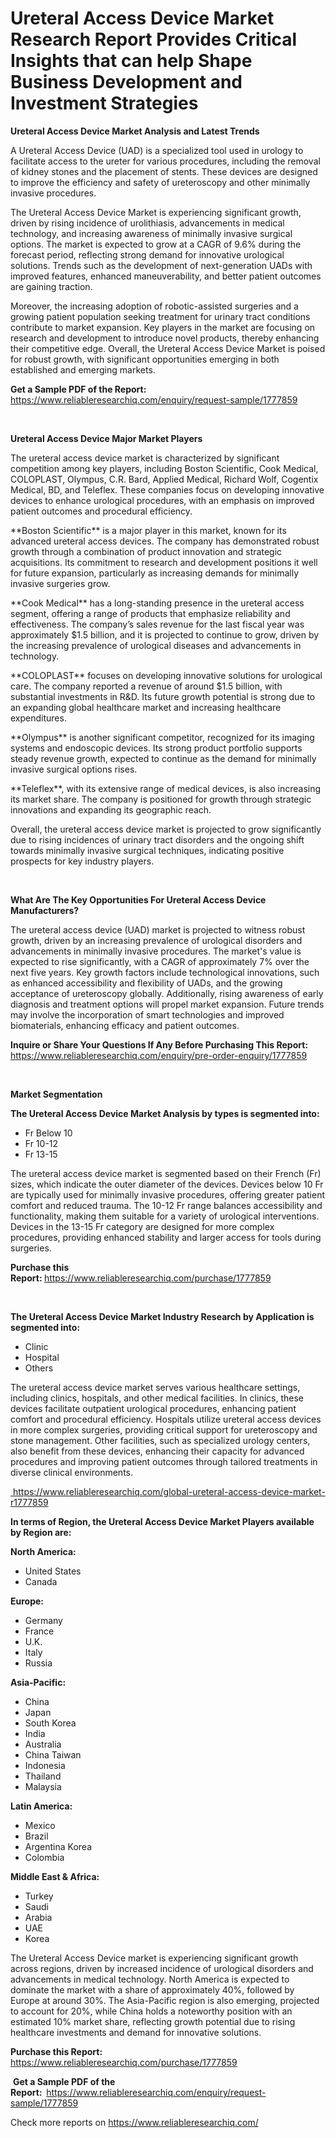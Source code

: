 <p><h1>Ureteral Access Device Market Research Report Provides Critical Insights that can help Shape Business Development and Investment Strategies</h1></p><p><strong>Ureteral Access Device Market Analysis and Latest Trends</strong></p>
<p><p>A Ureteral Access Device (UAD) is a specialized tool used in urology to facilitate access to the ureter for various procedures, including the removal of kidney stones and the placement of stents. These devices are designed to improve the efficiency and safety of ureteroscopy and other minimally invasive procedures.</p><p>The Ureteral Access Device Market is experiencing significant growth, driven by rising incidence of urolithiasis, advancements in medical technology, and increasing awareness of minimally invasive surgical options. The market is expected to grow at a CAGR of 9.6% during the forecast period, reflecting strong demand for innovative urological solutions. Trends such as the development of next-generation UADs with improved features, enhanced maneuverability, and better patient outcomes are gaining traction. </p><p>Moreover, the increasing adoption of robotic-assisted surgeries and a growing patient population seeking treatment for urinary tract conditions contribute to market expansion. Key players in the market are focusing on research and development to introduce novel products, thereby enhancing their competitive edge. Overall, the Ureteral Access Device Market is poised for robust growth, with significant opportunities emerging in both established and emerging markets.</p></p>
<p><strong>Get a Sample PDF of the Report:&nbsp;</strong> <a href="https://www.reliableresearchiq.com/enquiry/request-sample/1777859?utm_campaign=3060&utm_medium=2&utm_source=Github&utm_content=ia&utm_term=05032025&utm_id=ureteral-access-device">https://www.reliableresearchiq.com/enquiry/request-sample/1777859</a></p>
<p>&nbsp;</p>
<p><strong>Ureteral Access Device Major Market Players</strong></p>
<p><p>The ureteral access device market is characterized by significant competition among key players, including Boston Scientific, Cook Medical, COLOPLAST, Olympus, C.R. Bard, Applied Medical, Richard Wolf, Cogentix Medical, BD, and Teleflex. These companies focus on developing innovative devices to enhance urological procedures, with an emphasis on improved patient outcomes and procedural efficiency.</p><p>**Boston Scientific** is a major player in this market, known for its advanced ureteral access devices. The company has demonstrated robust growth through a combination of product innovation and strategic acquisitions. Its commitment to research and development positions it well for future expansion, particularly as increasing demands for minimally invasive surgeries grow.</p><p>**Cook Medical** has a long-standing presence in the ureteral access segment, offering a range of products that emphasize reliability and effectiveness. The company’s sales revenue for the last fiscal year was approximately $1.5 billion, and it is projected to continue to grow, driven by the increasing prevalence of urological diseases and advancements in technology.</p><p>**COLOPLAST** focuses on developing innovative solutions for urological care. The company reported a revenue of around $1.5 billion, with substantial investments in R&D. Its future growth potential is strong due to an expanding global healthcare market and increasing healthcare expenditures.</p><p>**Olympus** is another significant competitor, recognized for its imaging systems and endoscopic devices. Its strong product portfolio supports steady revenue growth, expected to continue as the demand for minimally invasive surgical options rises.</p><p>**Teleflex**, with its extensive range of medical devices, is also increasing its market share. The company is positioned for growth through strategic innovations and expanding its geographic reach.</p><p>Overall, the ureteral access device market is projected to grow significantly due to rising incidences of urinary tract disorders and the ongoing shift towards minimally invasive surgical techniques, indicating positive prospects for key industry players.</p></p>
<p>&nbsp;</p>
<p><strong>What Are The Key Opportunities For Ureteral Access Device Manufacturers?</strong></p>
<p><p>The ureteral access device (UAD) market is projected to witness robust growth, driven by an increasing prevalence of urological disorders and advancements in minimally invasive procedures. The market's value is expected to rise significantly, with a CAGR of approximately 7% over the next five years. Key growth factors include technological innovations, such as enhanced accessibility and flexibility of UADs, and the growing acceptance of ureteroscopy globally. Additionally, rising awareness of early diagnosis and treatment options will propel market expansion. Future trends may involve the incorporation of smart technologies and improved biomaterials, enhancing efficacy and patient outcomes.</p></p>
<p><strong>Inquire or Share Your Questions If Any Before Purchasing This Report:</strong> <a href="https://www.reliableresearchiq.com/enquiry/pre-order-enquiry/1777859?utm_campaign=3060&utm_medium=2&utm_source=Github&utm_content=ia&utm_term=05032025&utm_id=ureteral-access-device">https://www.reliableresearchiq.com/enquiry/pre-order-enquiry/1777859</a></p>
<p>&nbsp;</p>
<p><strong>Market Segmentation</strong></p>
<p><strong>The Ureteral Access Device Market Analysis by types is segmented into:</strong></p>
<p><ul><li>Fr Below 10</li><li>Fr 10-12</li><li>Fr 13-15</li></ul></p>
<p><p>The ureteral access device market is segmented based on their French (Fr) sizes, which indicate the outer diameter of the devices. Devices below 10 Fr are typically used for minimally invasive procedures, offering greater patient comfort and reduced trauma. The 10-12 Fr range balances accessibility and functionality, making them suitable for a variety of urological interventions. Devices in the 13-15 Fr category are designed for more complex procedures, providing enhanced stability and larger access for tools during surgeries.</p></p>
<p><strong>Purchase this Report:&nbsp;</strong><a href="https://www.reliableresearchiq.com/purchase/1777859?utm_campaign=3060&utm_medium=2&utm_source=Github&utm_content=ia&utm_term=05032025&utm_id=ureteral-access-device">https://www.reliableresearchiq.com/purchase/1777859</a></p>
<p>&nbsp;</p>
<p><strong>The Ureteral Access Device Market Industry Research by Application is segmented into:</strong></p>
<p><ul><li>Clinic</li><li>Hospital</li><li>Others</li></ul></p>
<p><p>The ureteral access device market serves various healthcare settings, including clinics, hospitals, and other medical facilities. In clinics, these devices facilitate outpatient urological procedures, enhancing patient comfort and procedural efficiency. Hospitals utilize ureteral access devices in more complex surgeries, providing critical support for ureteroscopy and stone management. Other facilities, such as specialized urology centers, also benefit from these devices, enhancing their capacity for advanced procedures and improving patient outcomes through tailored treatments in diverse clinical environments.</p></p>
<p><a href="https://www.reliableresearchiq.com/global-ureteral-access-device-market-r1777859?utm_campaign=3060&utm_medium=2&utm_source=Github&utm_content=ia&utm_term=05032025&utm_id=ureteral-access-device">&nbsp;https://www.reliableresearchiq.com/global-ureteral-access-device-market-r1777859</a></p>
<p><strong>In terms of Region, the Ureteral Access Device Market Players available by Region are:</strong></p>
<p>
    <p> <strong> North America: </strong>
        <ul>
            <li>United States</li>
            <li>Canada</li>
        </ul>
        </p> 
    <p> <strong> Europe: </strong>
        <ul>
            <li>Germany</li>
            <li>France</li>
            <li>U.K.</li>
            <li>Italy</li>
            <li>Russia</li>
        </ul>
        </p> 
    <p> <strong> Asia-Pacific: </strong>
        <ul>
            <li>China</li>
            <li>Japan</li>
            <li>South Korea</li>
            <li>India</li>
            <li>Australia</li>
            <li>China Taiwan</li>
            <li>Indonesia</li>
            <li>Thailand</li>
            <li>Malaysia</li>
        </ul>
        </p> 
    <p> <strong> Latin America: </strong>
        <ul>
            <li>Mexico</li>
            <li>Brazil</li>
            <li>Argentina Korea</li>
            <li>Colombia</li>
        </ul>
        </p> 
    <p> <strong> Middle East & Africa: </strong>
        <ul>
            <li>Turkey</li>
            <li>Saudi</li>
            <li>Arabia</li>
            <li>UAE</li>
            <li>Korea</li>
        </ul>
    </p>
    </p>
<p><p>The Ureteral Access Device market is experiencing significant growth across regions, driven by increased incidence of urological disorders and advancements in medical technology. North America is expected to dominate the market with a share of approximately 40%, followed by Europe at around 30%. The Asia-Pacific region is also emerging, projected to account for 20%, while China holds a noteworthy position with an estimated 10% market share, reflecting growth potential due to rising healthcare investments and demand for innovative solutions.</p></p>
<p><strong>Purchase this Report: </strong><a href="https://www.reliableresearchiq.com/purchase/1777859?utm_campaign=3060&utm_medium=2&utm_source=Github&utm_content=ia&utm_term=05032025&utm_id=ureteral-access-device">https://www.reliableresearchiq.com/purchase/1777859</a></p>
<p>&nbsp;<strong>Get a Sample PDF of the Report:&nbsp;&nbsp;</strong><a href="https://www.reliableresearchiq.com/enquiry/request-sample/1777859?utm_campaign=3060&utm_medium=2&utm_source=Github&utm_content=ia&utm_term=05032025&utm_id=ureteral-access-device">https://www.reliableresearchiq.com/enquiry/request-sample/1777859</a></p>
<p><strong></strong></p>
<p>Check more reports on <a href="https://www.reliableresearchiq.com/?utm_campaign=3060&utm_medium=2&utm_source=Github&utm_content=ia&utm_term=05032025&utm_id=ureteral-access-device">https://www.reliableresearchiq.com/</a></p>